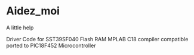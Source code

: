 # Aidez_moi
A little help

Driver Code for SST39SF040 Flash RAM
MPLAB C18 compiler compatible
ported to PIC18F452 Microcontroller
